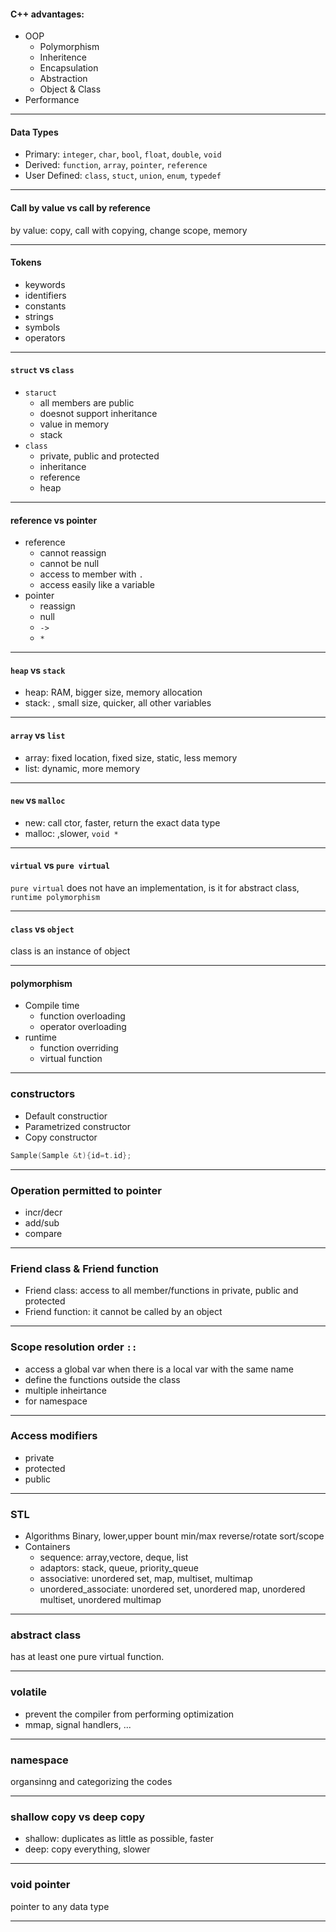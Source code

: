 #### C++ advantages:
* OOP
  - Polymorphism
  - Inheritence 
  - Encapsulation
  - Abstraction
  - Object & Class
* Performance

---

#### Data Types
* Primary: `integer`, `char`, `bool`, `float`, `double`, `void`
* Derived: `function`, `array`, `pointer`, `reference`
* User Defined: `class`, `stuct`, `union`, `enum`, `typedef`

---

#### Call by value vs call by reference
by value: copy, call with copying, change scope, memory

---

#### Tokens
* keywords
* identifiers
* constants
* strings
* symbols
* operators

---

#### `struct` vs `class`
* `staruct`
   - all members are public
   - doesnot support inheritance
   - value in memory
   - stack
* `class`
   - private, public and protected
   - inheritance
   - reference
   - heap

---

#### reference vs pointer
* reference
    - cannot reassign
    - cannot be null
    - access to member with `.`
    - access easily like a variable
* pointer
    - reassign
    - null
    - `->`
    - `*`

---

#### `heap` vs `stack`
* heap: RAM, bigger size, memory allocation
* stack:    , small size, quicker, all other variables

---

#### `array` vs `list`
* array: fixed location, fixed size, static, less memory
* list: dynamic, more memory

---

#### `new` vs `malloc`
* new: call ctor, faster, return the exact data type
* malloc: ,slower, `void *`

---

#### `virtual` vs `pure virtual`
`pure virtual` does not have an implementation, is it for abstract class, `runtime polymorphism`

---

#### `class` vs `object`
class is an instance of object

---

#### polymorphism
* Compile time
    - function overloading
    - operator overloading
* runtime 
    - function overriding
    - virtual function

---

### constructors
* Default constructior
* Parametrized constructor
* Copy constructor
```cpp
Sample(Sample &t){id=t.id};
```

---

### Operation permitted to pointer
* incr/decr
* add/sub
* compare

---

### Friend class & Friend function
* Friend class: access to all member/functions in private, public and protected
* Friend function: it cannot be called by an object

---

### Scope resolution order `::`
* access a global var when there is a local var with the same name
* define the functions outside the class
* multiple inheirtance
* for namespace

---

### Access modifiers
* private
* protected
* public

---

### STL
* Algorithms
Binary, lower,upper bount
min/max
reverse/rotate
sort/scope
* Containers
    - sequence: array,vectore, deque, list
    - adaptors: stack, queue, priority_queue
    - associative: unordered set, map, multiset, multimap
    - unordered_associate: unordered set, unordered map, unordered multiset, unordered multimap

---

### abstract class
has at least one pure virtual function.

---

### volatile
* prevent the compiler from performing optimization
* mmap, signal handlers, ...

---

### namespace
organsinng and categorizing the codes

---

### shallow copy vs deep copy
* shallow: duplicates as little as possible, faster
* deep: copy everything, slower

---

### void pointer
pointer to any data type

---